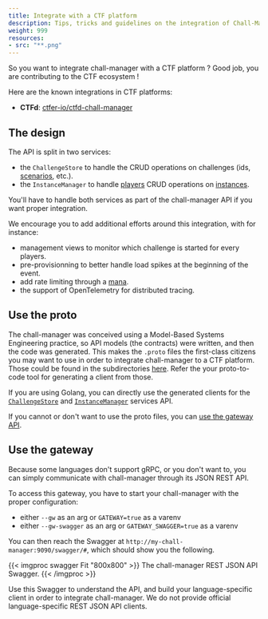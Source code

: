 ```yaml
---
title: Integrate with a CTF platform
description: Tips, tricks and guidelines on the integration of Chall-Manager in a CTF platform.
weight: 999
resources:
- src: "**.png"
---
```


So you want to integrate chall-manager with a CTF platform ? Good job, you are contributing to the CTF ecosystem !

Here are the known integrations in CTF platforms:
- **CTFd**: [ctfer-io/ctfd-chall-manager](https://github.com/ctfer-io/ctfd-chall-manager)

## The design

The API is split in two services:
- the `ChallengeStore` to handle the CRUD operations on challenges (ids, [scenarios](/docs/chall-manager/glossary#scenario), etc.).
- the `InstanceManager` to handle [players](/docs/chall-manager/dicsussions/glossary#player) CRUD operations on [instances](/docs/chall-manager/glossary#instance).

You'll have to handle both services as part of the chall-manager API if you want proper integration.

We encourage you to add additional efforts around this integration, with for instance:
- management views to monitor which challenge is started for every players.
- pre-provisionning to better handle load spikes at the beginning of the event.
- add rate limiting through a [mana](/docs/ctfd-chall-manager/discussions/how-mana-works/).
- the support of OpenTelemetry for distributed tracing.

## Use the proto

The chall-manager was conceived using a Model-Based Systems Engineering practice, so API models (the contracts) were written, and then the code was generated.
This makes the `.proto` files the first-class citizens you may want to use in order to integrate chall-manager to a CTF platform.
Those could be found in the subdirectories [here](https://github.com/ctfer-io/chall-manager/tree/main/api/v1). Refer the your proto-to-code tool for generating a client from those.

If you are using Golang, you can directly use the generated clients for the [`ChallengeStore`](https://github.com/ctfer-io/chall-manager/blob/main/api/v1/challenge/challenge_grpc.pb.go) and [`InstanceManager`](https://github.com/ctfer-io/chall-manager/blob/main/api/v1/instance/instance_grpc.pb.go) services API.

If you cannot or don't want to use the proto files, you can [use the gateway API](#use-the-gateway).

## Use the gateway

Because some languages don't support gRPC, or you don't want to, you can simply communicate with chall-manager through its JSON REST API.

To access this gateway, you have to start your chall-manager with the proper configuration:
- either `--gw` as an arg or `GATEWAY=true` as a varenv
- either `--gw-swagger` as an arg or `GATEWAY_SWAGGER=true` as a varenv

You can then reach the Swagger at `http://my-chall-manager:9090/swagger/#`, which should show you the following.

{{< imgproc swagger Fit "800x800" >}}
The chall-manager REST JSON API Swagger.
{{< /imgproc >}}

Use this Swagger to understand the API, and build your language-specific client in order to integrate chall-manager.
We do not provide official language-specific REST JSON API clients.
